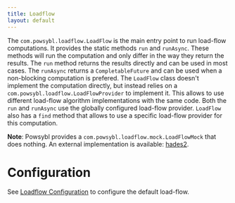 ```yaml
---
title: Loadflow
layout: default
---
```


The `com.powsybl.loadflow.LoadFlow` is the main entry point to run load-flow
computations. It provides the static methods `run` and `runAsync`. These methods
will run the computation and only differ in the way they return the results.
The `run` method returns the results directly and can be used in most cases.
The `runAsync` returns a `CompletableFuture` and can be used when a
non-blocking computation is prefered. The `LoadFlow` class doesn't implement
the computation directly, but instead relies on a
`com.powsybl.loadflow.LoadFlowProvider` to implement it. This allows to use
different load-flow algorithm implementations with the same code. Both the `run`
and `runAsync` use the globally configured load-flow provider. `LoadFlow` also
has a `find` method that allows to use a specific load-flow provider for this
computation.

**Note**: Powsybl provides a `com.powsybl.loadflow.mock.LoadFlowMock` that
does nothing. An external implementation is available: [hades2](http://rte-france.github.io/hades2/index.html).

# Configuration
See [Loadflow Configuration](../configuration/modules/load-flow.md) to configure the default load-flow.
